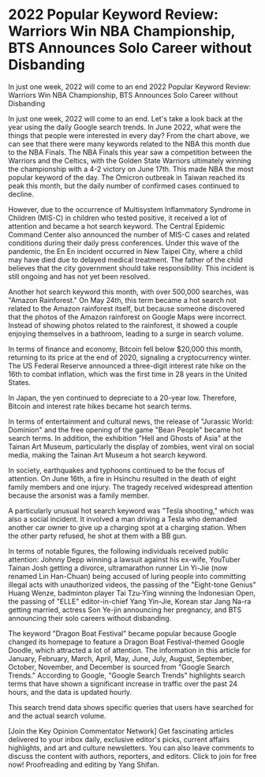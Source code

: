 # 2022 Popular Keyword Review: Warriors Win NBA Championship, BTS Announces Solo Career without Disbanding

In just one week, 2022 will come to an end 
  2022 Popular Keyword Review: Warriors Win NBA Championship, BTS Announces Solo Career without Disbanding

In just one week, 2022 will come to an end. Let's take a look back at the year using the daily Google search trends. In June 2022, what were the things that people were interested in every day? From the chart above, we can see that there were many keywords related to the NBA this month due to the NBA Finals. The NBA Finals this year saw a competition between the Warriors and the Celtics, with the Golden State Warriors ultimately winning the championship with a 4-2 victory on June 17th. This made NBA the most popular keyword of the day. The Omicron outbreak in Taiwan reached its peak this month, but the daily number of confirmed cases continued to decline.

However, due to the occurrence of Multisystem Inflammatory Syndrome in Children (MIS-C) in children who tested positive, it received a lot of attention and became a hot search keyword. The Central Epidemic Command Center also announced the number of MIS-C cases and related conditions during their daily press conferences. Under this wave of the pandemic, the En En incident occurred in New Taipei City, where a child may have died due to delayed medical treatment. The father of the child believes that the city government should take responsibility. This incident is still ongoing and has not yet been resolved.

Another hot search keyword this month, with over 500,000 searches, was "Amazon Rainforest." On May 24th, this term became a hot search not related to the Amazon rainforest itself, but because someone discovered that the photos of the Amazon rainforest on Google Maps were incorrect. Instead of showing photos related to the rainforest, it showed a couple enjoying themselves in a bathroom, leading to a surge in search volume.

In terms of finance and economy, Bitcoin fell below $20,000 this month, returning to its price at the end of 2020, signaling a cryptocurrency winter. The US Federal Reserve announced a three-digit interest rate hike on the 16th to combat inflation, which was the first time in 28 years in the United States.

In Japan, the yen continued to depreciate to a 20-year low. Therefore, Bitcoin and interest rate hikes became hot search terms.

In terms of entertainment and cultural news, the release of "Jurassic World: Dominion" and the free opening of the game "Bean People" became hot search terms. In addition, the exhibition "Hell and Ghosts of Asia" at the Tainan Art Museum, particularly the display of zombies, went viral on social media, making the Tainan Art Museum a hot search keyword.

In society, earthquakes and typhoons continued to be the focus of attention. On June 16th, a fire in Hsinchu resulted in the death of eight family members and one injury. The tragedy received widespread attention because the arsonist was a family member.

A particularly unusual hot search keyword was "Tesla shooting," which was also a social incident. It involved a man driving a Tesla who demanded another car owner to give up a charging spot at a charging station. When the other party refused, he shot at them with a BB gun.

In terms of notable figures, the following individuals received public attention: Johnny Depp winning a lawsuit against his ex-wife, YouTuber Tainan Josh getting a divorce, ultramarathon runner Lin Yi-Jie (now renamed Lin Han-Chuan) being accused of luring people into committing illegal acts with unauthorized videos, the passing of the "Eight-tone Genius" Huang Wenze, badminton player Tai Tzu-Ying winning the Indonesian Open, the passing of "ELLE" editor-in-chief Yang Yin-Jie, Korean star Jang Na-ra getting married, actress Son Ye-jin announcing her pregnancy, and BTS announcing their solo careers without disbanding.

The keyword "Dragon Boat Festival" became popular because Google changed its homepage to feature a Dragon Boat Festival-themed Google Doodle, which attracted a lot of attention. The information in this article for January, February, March, April, May, June, July, August, September, October, November, and December is sourced from "Google Search Trends." According to Google, "Google Search Trends" highlights search terms that have shown a significant increase in traffic over the past 24 hours, and the data is updated hourly.

This search trend data shows specific queries that users have searched for and the actual search volume.

[Join the Key Opinion Commentator Network] Get fascinating articles delivered to your inbox daily, exclusive editor's picks, current affairs highlights, and art and culture newsletters. You can also leave comments to discuss the content with authors, reporters, and editors. Click to join for free now! Proofreading and editing by Yang Shifan.